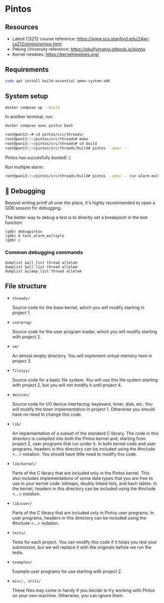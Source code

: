 # Pintos

## Resources

- Latest CS212 course reference: <https://www.scs.stanford.edu/24wi-cs212/pintos/pintos.html>
- Peking University reference: <https://pkuflyingpig.gitbook.io/pintos>
- Kernel newbies: <https://kernelnewbies.org/>

## Requirements

```sh
sudo apt install build-essential qemu-system-x86
```

## System setup
<!--
```bash
source ./env.sh
```
-->

```bash
docker compose up --build
```

In another terminal, run:

```bash
docker compose exec pintos bash
```

```bash
root@pwn13:~# cd pintos/src/threads/
root@pwn13::~/pintos/src/threads# make
root@pwn13::~/pintos/src/threads# cd build
root@pwn13::~/pintos/src/threads/build# pintos --qemu --
```

Pintos has succesfully booted! :)

Run multiple alarm:

```bash
root@pwn13::~/pintos/src/threads/build# pintos --qemu -- run alarm-multiple
```

## ️🔎 Debugging

Beyond writing printf all over the place, it's highly recommended to open a GDB session for
debugging.

The better way to debug a test is to directly set a breakpoint in the test function:

```console
(gdb) debugpintos
(gdb) b test_alarm_multiple
(gdb) c
```

### Common debugging commands

```console
dumplist &all_list thread allelem
dumplist &all_list thread allelem
dumplist &sleep_list thread allelem
```

## File structure

- `threads/`

  Source code for the base kernel, which you will modify starting in project 1.

- `userprog/`

  Source code for the user program loader, which you will modify starting with project 2.

- `vm/`

  An almost empty directory. You will implement virtual memory here in project 3.

- `filesys/`

  Source code for a basic file system. You will use this file system starting with project 2,
  but you will not modify it until project 4.

- `devices/`

  Source code for I/O device interfacing: keyboard, timer, disk, etc. You will modify the
  timer implementation in project 1. Otherwise you should have no need to change this code.

- `lib/`

  An implementation of a subset of the standard C library. The code in this directory is
  compiled into both the Pintos kernel and, starting from project 2, user programs that run
  under it. In both kernel code and user programs, headers in this directory can be included
  using the #include <...> notation. You should have little need to modify this code.

- `lib/kernel/`

  Parts of the C library that are included only in the Pintos kernel. This also includes
  implementations of some data types that you are free to use in your kernel code: bitmaps,
  doubly linked lists, and hash tables. In the kernel, headers in this directory can be included
  using the #include <...> notation.

- `lib/user/`

  Parts of the C library that are included only in Pintos user programs. In user programs,
  headers in this directory can be included using the #include <...> notation.

- `tests/`

  Tests for each project. You can modify this code if it helps you test your submission, but we will replace it with the originals before we run the tests.

- `examples/`

  Example user programs for use starting with project 2.

- `misc/, utils/`

  These files may come in handy if you decide to try working with Pintos on your own machine. Otherwise, you can ignore them.
